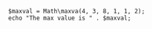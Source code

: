 ```basic-usage.hack
$maxval = Math\maxva(4, 3, 8, 1, 1, 2);
echo "The max value is " . $maxval;
```
